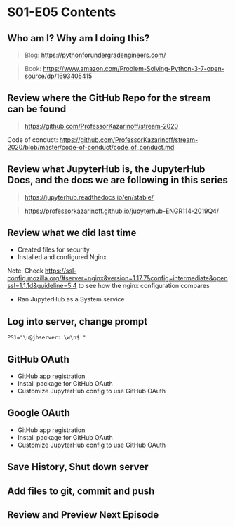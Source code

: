 # S01-E05 Contents

## Who am I? Why am I doing this?

 > Blog: https://pythonforundergradengineers.com/

 > Book: https://www.amazon.com/Problem-Solving-Python-3-7-open-source/dp/1693405415

## Review where the GitHub Repo for the stream can be found

 > https://github.com/ProfessorKazarinoff/stream-2020

Code of conduct: https://github.com/ProfessorKazarinoff/stream-2020/blob/master/code-of-conduct/code_of_conduct.md

## Review what JupyterHub is, the JupyterHub Docs, and the docs we are following in this series

 > https://jupyterhub.readthedocs.io/en/stable/

 > https://professorkazarinoff.github.io/jupyterhub-ENGR114-2019Q4/

## Review what we did last time

 - Created files for security
 - Installed and configured Nginx

Note: Check https://ssl-config.mozilla.org/#server=nginx&version=1.17.7&config=intermediate&openssl=1.1.1d&guideline=5.4 to see how the nginx configuration compares

 - Ran JupyterHub as a System service

## Log into server, change prompt

```
PS1="\u@jhserver: \w\n$ "
```

## GitHub OAuth

 - GitHub app registration
 - Install package for GitHub OAuth
 - Customize JupyterHub config to use GitHub OAuth

## Google OAuth

 - GitHub app registration
 - Install package for GitHub OAuth
 - Customize JupyterHub config to use GitHub OAuth

## Save History, Shut down server

## Add files to git, commit and push

## Review and Preview Next Episode
